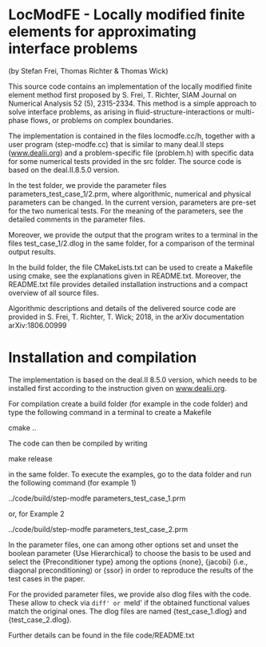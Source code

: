 # LocModFE - Locally modified finite elements for approximating interface problems 
(by Stefan Frei, Thomas Richter & Thomas Wick)

This source code contains an implementation of the locally modified finite element method first proposed  by S. Frei, T. Richter, SIAM Journal on Numerical Analysis 52 (5), 2315-2334. This method is a simple approach to solve interface problems, as arising in fluid-structure-interactions or multi-phase flows, or problems on complex boundaries.

The implementation is contained in the files locmodfe.cc/h, together with a user program (step-modfe.cc) that is similar to many deal.II steps (www.dealii.org) and a problem-specific file (problem.h) with specific data for some numerical tests provided in the src folder. The source code is based on the deal.II.8.5.0 version.
 

In the test folder, we provide the parameter files parameters_test_case_1/2.prm, where algorithmic, numerical and physical parameters can be changed. In the current version, parameters are pre-set for the two numerical tests. For the meaning of the parameters, see the detailed comments in the parameter files.
 
Moreover, we provide the output that the program writes to a terminal in the files test_case_1/2.dlog in the same folder, for a comparison of the terminal output results.

In the build folder, the file CMakeLists.txt can be used to create a Makefile using cmake, see the explanations given in README.txt. Moreover, the README.txt file provides detailed installation instructions and a compact overview of all source files.

Algorithmic descriptions and details of the delivered source code are provided in S. Frei, T. Richter, T. Wick; 2018, in the arXiv documentation arXiv:1806.00999


# Installation and compilation

The implementation is based on the deal.II 8.5.0 version, which 
needs to be installed first according to the instruction given 
on www.dealii.org.

For compilation create a build folder (for example in the code folder) and type the 
following command in a terminal to create a Makefile

cmake .. 

The code can then be compiled by writing
 
make release

in the same folder. To execute the examples, go to the data folder and run 
the following command (for example 1)
 
../code/build/step-modfe parameters_test_case_1.prm

or, for Example 2 
 
../code/build/step-modfe parameters_test_case_2.prm

In the parameter files, one can among other options set and unset the boolean 
parameter {Use Hierarchical} to choose the basis to be used and select 
the {Preconditioner type} among the options {none}, {jacobi} (i.e., diagonal preconditioning)
or {ssor} in order to reproduce the results of the test cases in the paper. 


For the provided parameter files, we provide also dlog files
with the code. These allow to check via `diff' or `meld' 
if the obtained functional values match the original ones. 
The dlog files are named {test_case_1.dlog} and {test_case_2.dlog}.

Further details can be found in the file code/README.txt
